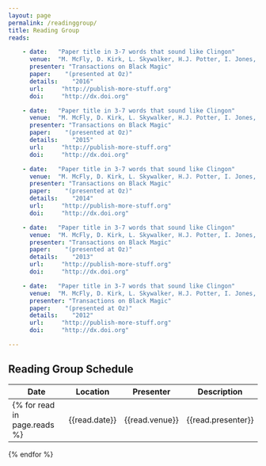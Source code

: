 ```yaml
---
layout: page
permalink: /readinggroup/
title: Reading Group
reads:

    - date:   "Paper title in 3-7 words that sound like Clingon"
      venue:  "M. McFly, D. Kirk, L. Skywalker, H.J. Potter, I. Jones, H. Houdini"
      presenter: "Transactions on Black Magic"
      paper:    "(presented at Oz)"
      details:    "2016"
      url:     "http://publish-more-stuff.org"
      doi:     "http://dx.doi.org"

    - date:   "Paper title in 3-7 words that sound like Clingon"
      venue:  "M. McFly, D. Kirk, L. Skywalker, H.J. Potter, I. Jones, H. Houdini"
      presenter: "Transactions on Black Magic"
      paper:    "(presented at Oz)"
      details:    "2015"
      url:     "http://publish-more-stuff.org"
      doi:     "http://dx.doi.org"

    - date:   "Paper title in 3-7 words that sound like Clingon"
      venue:  "M. McFly, D. Kirk, L. Skywalker, H.J. Potter, I. Jones, H. Houdini"
      presenter: "Transactions on Black Magic"
      paper:    "(presented at Oz)"
      details:    "2014"
      url:     "http://publish-more-stuff.org"
      doi:     "http://dx.doi.org"

    - date:   "Paper title in 3-7 words that sound like Clingon"
      venue:  "M. McFly, D. Kirk, L. Skywalker, H.J. Potter, I. Jones, H. Houdini"
      presenter: "Transactions on Black Magic"
      paper:    "(presented at Oz)"
      details:    "2013"
      url:     "http://publish-more-stuff.org"
      doi:     "http://dx.doi.org"

    - date:   "Paper title in 3-7 words that sound like Clingon"
      venue:  "M. McFly, D. Kirk, L. Skywalker, H.J. Potter, I. Jones, H. Houdini"
      presenter: "Transactions on Black Magic"
      paper:    "(presented at Oz)"
      details:    "2012"
      url:     "http://publish-more-stuff.org"
      doi:     "http://dx.doi.org"

---
```


## Reading Group Schedule

| Date | Location | Presenter | Description |
|--|--|--|--| 
{% for read in page.reads %}| {{read.date}} | {{read.venue}} | {{read.presenter}} | {{read.paper}}<br>{{read.details}} | 
{% endfor %}

